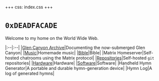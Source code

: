 +++
css: index.css
+++

# `0xDEADFACADE`

<html>

<canvas id="stellated" class="outline"></canvas>
<p></p>
<div id="tracks"></div>

<script defer src="/static/js/three.js"></script>
<script defer src="/static/js/microne.js"></script>
<script defer src="/static/js/stellated.js"></script>
<script defer src="/static/js/index.js"></script>

</html>


Welcome to my home on the World Wide Web.

|:--|:--|
|[Glen Canyon Archive](glen)|Documenting the now-submerged Glen Canyon|
|[Music](music)|Homemade music|
|[Bible](bible)|Bible|
|Matrix Homeserver|Self-hosted chatrooms using the Matrix protocol|
|[Repositories](git)|Self-hosted `git` repositories|
|[Hardware](hardware)|Hardware|
|[Software](software)|Software|
|Handheld Hymn Generator|A portable and durable hymn-generation device|
|Hymn Log|A log of generated hymns|
